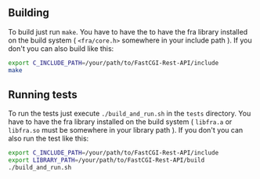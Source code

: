 ## Building
To build just run `make`. You have to have the to have the fra library installed on the build system ( `<fra/core.h>` somewhere in your include path ). If you don't you can also build like this:
```bash
export C_INCLUDE_PATH=/your/path/to/FastCGI-Rest-API/include
make
```

## Running tests
To run the tests just execute `./build_and_run.sh` in the `tests` directory. You have to have the fra library installed on the build system ( `libfra.a` or `libfra.so` must be somewhere in your library path ). If you don't you can also run the test like this:
```bash
export C_INCLUDE_PATH=/your/path/to/FastCGI-Rest-API/include
export LIBRARY_PATH=/your/path/to/FastCGI-Rest-API/build
./build_and_run.sh
```

